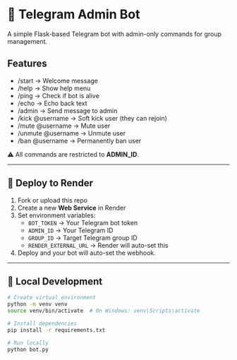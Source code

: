 # 🚀 Telegram Admin Bot

A simple Flask-based Telegram bot with admin-only commands for group management.

## Features
- /start → Welcome message
- /help → Show help menu
- /ping → Check if bot is alive
- /echo <text> → Echo back text
- /admin <message> → Send message to admin
- /kick @username → Soft kick user (they can rejoin)
- /mute @username → Mute user
- /unmute @username → Unmute user
- /ban @username → Permanently ban user

⚠️ All commands are restricted to **ADMIN_ID**.

---

## 🚀 Deploy to Render

1. Fork or upload this repo
2. Create a new **Web Service** in Render
3. Set environment variables:
   - `BOT_TOKEN` → Your Telegram bot token
   - `ADMIN_ID` → Your Telegram ID
   - `GROUP_ID` → Target Telegram group ID
   - `RENDER_EXTERNAL_URL` → Render will auto-set this
4. Deploy and your bot will auto-set the webhook.

---

## 🔧 Local Development

```bash
# Create virtual environment
python -m venv venv
source venv/bin/activate  # On Windows: venv\Scripts\activate

# Install dependencies
pip install -r requirements.txt

# Run locally
python bot.py